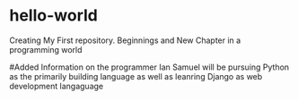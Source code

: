 # hello-world
Creating My First repository. Beginnings and New Chapter in a programming world

#Added Information on the programmer
Ian Samuel will be pursuing Python as the primarily building language as well as leanring Django as web development langaguage
